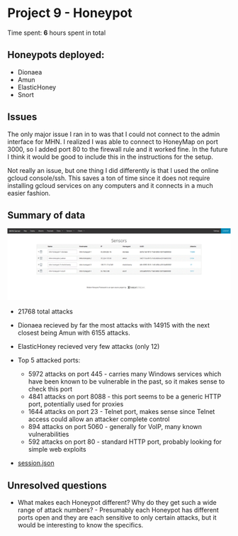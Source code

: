 # Project 9 - Honeypot

Time spent: **6** hours spent in total

## Honeypots deployed:
* Dionaea
* Amun
* ElasticHoney
* Snort

## Issues
The only major issue I ran in to was that I could not connect to the admin interface for MHN. I realized I was able to connect to HoneyMap on port 3000, so I added port 80 to the firewall rule and it worked fine. In the future I think it would be good to include this in the instructions for the setup.

Not really an issue, but one thing I did differently is that I used the online gcloud console/ssh. This saves a ton of time since it does not require installing gcloud services on any computers and it connects in a much easier fashion.

## Summary of data
![](sensors.GIF)
* 21768 total attacks
* Dionaea recieved by far the most attacks with 14915 with the next closest being Amun with 6155 attacks.
* ElasticHoney recieved very few attacks (only 12)
* Top 5 attacked ports:
  * 5972 attacks on port 445 - carries many Windows services which have been known to be vulnerable in the past, so it makes sense to check this port
  * 4841 attacks on port 8088 - this port seems to be a generic HTTP port, potentially used for proxies
  * 1644 attacks on port 23 - Telnet port, makes sense since Telnet access could allow an attacker complete control
  * 894 attacks on port 5060 - generally for VoIP, many known vulnerabilities
  * 592 attacks on port 80 - standard HTTP port, probably looking for simple web exploits

* [session.json](session.json)

## Unresolved questions
 * What makes each Honeypot different? Why do they get such a wide range of attack numbers? - Presumably each Honeypot has different ports open and they are each sensitive to only certain attacks, but it would be interesting to know the specifics.

